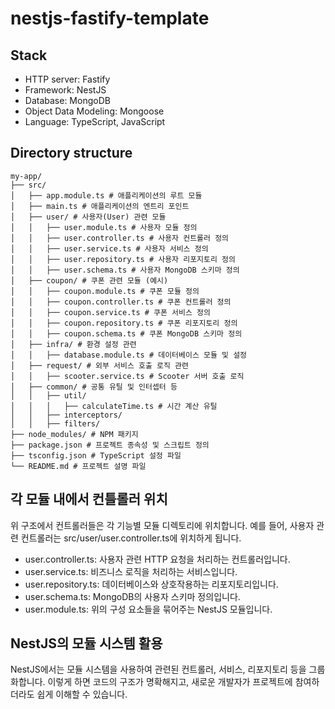 # nestjs-fastify-template

## Stack

- HTTP server: Fastify
- Framework: NestJS
- Database: MongoDB
- Object Data Modeling: Mongoose
- Language: TypeScript, JavaScript

## Directory structure
```
my-app/
├── src/
│   ├── app.module.ts # 애플리케이션의 루트 모듈
│   ├── main.ts # 애플리케이션의 엔트리 포인트
│   ├── user/ # 사용자(User) 관련 모듈
│   │   ├── user.module.ts # 사용자 모듈 정의
│   │   ├── user.controller.ts # 사용자 컨트롤러 정의
│   │   ├── user.service.ts # 사용자 서비스 정의
│   │   ├── user.repository.ts # 사용자 리포지토리 정의
│   │   ├── user.schema.ts # 사용자 MongoDB 스키마 정의
│   ├── coupon/ # 쿠폰 관련 모듈 (예시)
│   │   ├── coupon.module.ts # 쿠폰 모듈 정의
│   │   ├── coupon.controller.ts # 쿠폰 컨트롤러 정의
│   │   ├── coupon.service.ts # 쿠폰 서비스 정의
│   │   ├── coupon.repository.ts # 쿠폰 리포지토리 정의
│   │   ├── coupon.schema.ts # 쿠폰 MongoDB 스키마 정의
│   ├── infra/ # 환경 설정 관련
│   │   ├── database.module.ts # 데이터베이스 모듈 및 설정
│   ├── request/ # 외부 서비스 호출 로직 관련
│   │   ├── scooter.service.ts # Scooter 서버 호출 로직
│   ├── common/ # 공통 유틸 및 인터셉터 등
│   │   ├── util/
│   │   │   ├── calculateTime.ts # 시간 계산 유틸
│   │   ├── interceptors/
│   │   ├── filters/
├── node_modules/ # NPM 패키지
├── package.json # 프로젝트 종속성 및 스크립트 정의
├── tsconfig.json # TypeScript 설정 파일
└── README.md # 프로젝트 설명 파일
```
## 각 모듈 내에서 컨틀롤러 위치

위 구조에서 컨트롤러들은 각 기능별 모듈 디렉토리에 위치합니다. 예를 들어, 사용자 관련 컨트롤러는 src/user/user.controller.ts에 위치하게 됩니다.

- user.controller.ts: 사용자 관련 HTTP 요청을 처리하는 컨트롤러입니다.
- user.service.ts: 비즈니스 로직을 처리하는 서비스입니다.
- user.repository.ts: 데이터베이스와 상호작용하는 리포지토리입니다.
- user.schema.ts: MongoDB의 사용자 스키마 정의입니다.
- user.module.ts: 위의 구성 요소들을 묶어주는 NestJS 모듈입니다.

## NestJS의 모듈 시스템 활용

NestJS에서는 모듈 시스템을 사용하여 관련된 컨트롤러, 서비스, 리포지토리 등을 그룹화합니다. 이렇게 하면 코드의 구조가 명확해지고, 새로운 개발자가 프로젝트에 참여하더라도 쉽게 이해할 수 있습니다.
